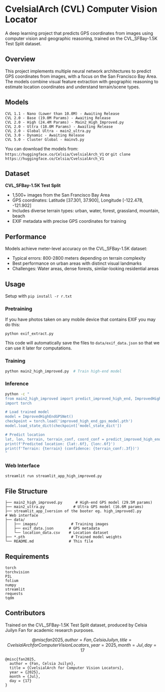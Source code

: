 # CvelsialArch (CVL) Computer Vision Locator

A deep learning project that predicts GPS coordinates from images using computer vision and geographic reasoning, trained on the CVL_SFBay-1.5K Test Split dataset.

## Overview

This project implements multiple neural network architectures to predict GPS coordinates from images, with a focus on the San Francisco Bay Area. The models combine visual feature extraction with geographic reasoning to estimate location coordinates and understand terrain/scene types.

## Models
```
CVL 1.1 - Nano (Lower than 10.0M) - Awaiting Release
CVL 2.0 - Base (19.0M Params) - Awaiting Release
CVL 2.0 - High (24.4M Params) - Main2_High_Improved.py
CVL 2.0 - Ultra (18.0M Params) - Awaiting Release
CVL 2.0 - Global Ultra - main2_ultra.py
CVL 3.0 - Dynamic - Awaiting Release
CVL 5.0 - Cluster Global - mainv5.py
```

You can download the models from: `https://huggingface.co/Celsia/CvelsialArch_V1` or `git clone https://huggingface.co/Celsia/CvelsialArch_V1`

## Dataset

**CVL_SFBay-1.5K Test Split**
- 1,500+ images from the San Francisco Bay Area
- GPS coordinates: Latitude [37.301, 37.900], Longitude [-122.478, -121.902]
- Includes diverse terrain types: urban, water, forest, grassland, mountain, beach
- EXIF metadata with precise GPS coordinates for training

## Performance

Models achieve meter-level accuracy on the CVL_SFBay-1.5K dataset:
- Typical errors: 800-2800 meters depending on terrain complexity
- Best performance on urban areas with distinct visual landmarks
- Challenges: Water areas, dense forests, similar-looking residential areas

## Usage

Setup with `pip install -r r.txt`

### Pretraining
If you have photos taken on any mobile device that contains EXIF you may do this:
```
python exif_extract.py
```
This code will automatically save the files to `data/exif_data.json` so that we can use it later for computations.
### Training
```bash
python main2_high_improved.py  # Train high-end model
```

### Inference
```bash
python -c "
from main2_high_improved import predict_improved_high_end, ImprovedHighEndGPSNet
import torch

# Load trained model
model = ImprovedHighEndGPSNet()
checkpoint = torch.load('improved_high_end_gps_model.pth')
model.load_state_dict(checkpoint['model_state_dict'])

# Predict location
lat, lon, terrain, terrain_conf, coord_conf = predict_improved_high_end(model, 'path/to/image.jpg')
print(f'Predicted location: {lat:.6f}, {lon:.6f}')
print(f'Terrain: {terrain} (confidence: {terrain_conf:.3f})')
"
```

### Web Interface
```bash
streamlit run streamlit_app_high_improved.py
```

## File Structure

```
├── main2_high_improved.py      # High-end GPS model (29.5M params)
├── main2_ultra.py             # Ultra GPS model (16.6M params)
├── streamlit_app_[version of the booter eg. high_improved].py           # Web interface
├── data/
│   ├── images/               # Training images
│   ├── exif_data.json       # GPS metadata
│   └── location_data.csv    # Location dataset
├── *.pth                     # Trained model weights
└── README.md                # This file
```

## Requirements

```
torch
torchvision
PIL
folium
numpy
streamlit
requests
tqdm
```

## Contributors

Trained on the CVL_SFBay-1.5K Test Split dataset, produced by Celsia Juilyn Fan for academic research purposes.

$$
@misc{fan2025,
  author = {Fan, Celsia Juilyn},
  title = {CvelsialArch for Computer Vision Locators},
  year = {2025},
  month = {Jul},
  day = {17}
}
$$
```
@misc{fan2025,
  author = {Fan, Celsia Juilyn},
  title = {CvelsialArch for Computer Vision Locators},
  year = {2025},
  month = {Jul},
  day = {17}
}
```
